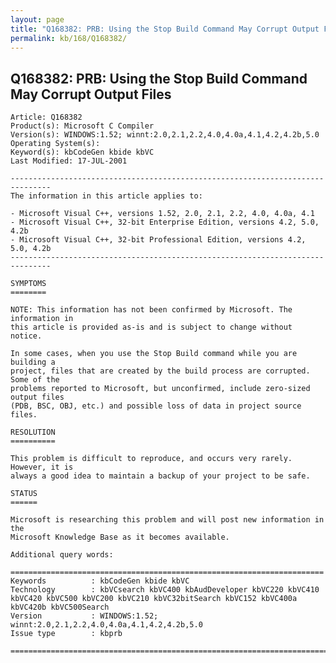 ```yaml
---
layout: page
title: "Q168382: PRB: Using the Stop Build Command May Corrupt Output Files"
permalink: kb/168/Q168382/
---
```


## Q168382: PRB: Using the Stop Build Command May Corrupt Output Files

	Article: Q168382
	Product(s): Microsoft C Compiler
	Version(s): WINDOWS:1.52; winnt:2.0,2.1,2.2,4.0,4.0a,4.1,4.2,4.2b,5.0
	Operating System(s): 
	Keyword(s): kbCodeGen kbide kbVC
	Last Modified: 17-JUL-2001
	
	-------------------------------------------------------------------------------
	The information in this article applies to:
	
	- Microsoft Visual C++, versions 1.52, 2.0, 2.1, 2.2, 4.0, 4.0a, 4.1 
	- Microsoft Visual C++, 32-bit Enterprise Edition, versions 4.2, 5.0, 4.2b 
	- Microsoft Visual C++, 32-bit Professional Edition, versions 4.2, 5.0, 4.2b 
	-------------------------------------------------------------------------------
	
	SYMPTOMS
	========
	
	NOTE: This information has not been confirmed by Microsoft. The information in
	this article is provided as-is and is subject to change without notice.
	
	In some cases, when you use the Stop Build command while you are building a
	project, files that are created by the build process are corrupted. Some of the
	problems reported to Microsoft, but unconfirmed, include zero-sized output files
	(PDB, BSC, OBJ, etc.) and possible loss of data in project source files.
	
	RESOLUTION
	==========
	
	This problem is difficult to reproduce, and occurs very rarely. However, it is
	always a good idea to maintain a backup of your project to be safe.
	
	STATUS
	======
	
	Microsoft is researching this problem and will post new information in the
	Microsoft Knowledge Base as it becomes available.
	
	Additional query words:
	
	======================================================================
	Keywords          : kbCodeGen kbide kbVC 
	Technology        : kbVCsearch kbVC400 kbAudDeveloper kbVC220 kbVC410 kbVC420 kbVC500 kbVC200 kbVC210 kbVC32bitSearch kbVC152 kbVC400a kbVC420b kbVC500Search
	Version           : WINDOWS:1.52; winnt:2.0,2.1,2.2,4.0,4.0a,4.1,4.2,4.2b,5.0
	Issue type        : kbprb
	
	=============================================================================
	
